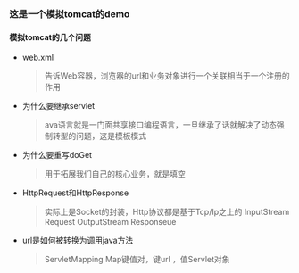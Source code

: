 ### 这是一个模拟tomcat的demo
#### 模拟tomcat的几个问题
- web.xml
    > 告诉Web容器，浏览器的url和业务对象进行一个关联相当于一个注册的作用
- 为什么要继承servlet
    > ava语言就是一门面共享接口编程语言，一旦继承了话就解决了动态强制转型的问题，这是模板模式
- 为什么要重写doGet
    > 用于拓展我们自己的核心业务，就是填空
- HttpRequest和HttpResponse
    > 实际上是Socket的封装，Http协议都是基于Tcp/Ip之上的
    InputStream Request
    OutputStream Responseue
- url是如何被转换为调用java方法
    > ServletMapping Map键值对，键url ，值Servlet对象